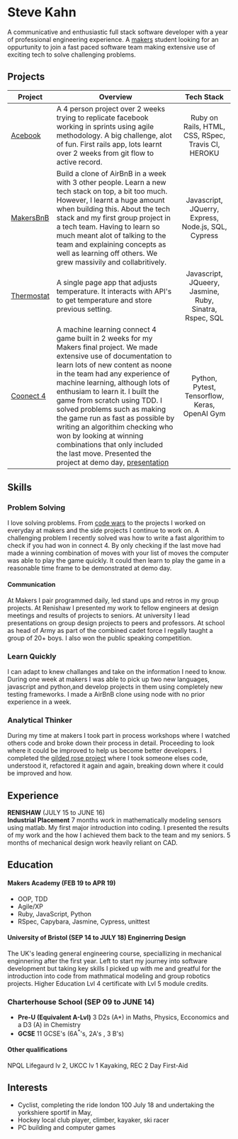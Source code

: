 # Steve Kahn

A communicative and enthusiastic full stack software developer with a year of professional engineering experience. A [makers](https://makers.tech/) student looking for an oppurtunity to join a fast paced software team making extensive use of exciting tech to solve challenging problems.

## Projects
| Project            | Overview                                                          | Tech Stack                  |
|--------------------|-------------------------------------------------------------------|:---------------------------:|
|[Acebook](https://github.com/steve-f-kahn/acebook-team-pocket)|A 4 person project over 2 weeks trying to replicate facebook working in sprints using agile methodology. A big challenge, alot of fun. First rails app, lots learnt over 2 weeks from git flow to active record. |Ruby on Rails, HTML, CSS, RSpec, Travis CI, HEROKU|
|[MakersBnB](https://github.com/steve-f-kahn/Makersbnb)|Build a clone of AirBnB in a week with 3 other people. Learn a new tech stack on top, a bit too much. However, I learnt a huge amount when building this. About the tech stack and my first group project in a tech team. Having to learn so much meant alot of talking to the team and explaining concepts as well as learning off others. We grew massivily and collabritively. |Javascript, JQuerry, Express, Node.js, SQL, Cypress|
|[Thermostat](https://github.com/steve-f-kahn/thermostat)| A single page app that adjusts temperature. It interacts with API's to get temperature and store previous setting.  | Javascript, JQueery, Jasmine, Ruby, Sinatra, Rspec, SQL |
|[Coonect 4](https://github.com/steve-f-kahn/deep_red_yellow_connect4)| A machine learning connect 4 game built in 2 weeks for my Makers final project. We made extensive use of documentation to learn lots of new content as noone in the team had any experience of machine learning, although lots of enthusiam to learn it. I built the game from scratch using TDD. I solved problems such as making the game run as fast as possible by writing an algorithim checking who won by looking at winning combinations that only included the last move. Presented the project at demo day, [presentation](https://www.facebook.com/MakersAcademy/videos/1034352356758922/?t=1828)|Python, Pytest, Tensorflow, Keras, OpenAI Gym |
## Skills
### Problem Solving

I love solving problems. From [code wars](https://www.codewars.com/users/steve-f-kahn) to the projects I worked on everyday at makers and the side projects I continue to work on. A challenging problem I recently solved was how to write a fast algorithim to check if you had won in connect 4. By only checking if the last move had made a winning combination of moves with your list of moves the computer was able to play the game quickly. It could then learn to play the game in a reasonable time frame to be demonstrated at demo day.

#### Communication

At Makers I pair programmed daily, led stand ups and retros in my group projects. At Renishaw I presented my work to fellow engineers at design meetings and results of projects to seniors. At university I lead presentations on group design projects to peers and professors. At school as head of Army as part of the combined cadet force I regally taught a group of 20+ boys. I also won the public speaking competition.

### Learn Quickly

I can adapt to knew challanges and take on the information I need to know. During one week at makers I was able to pick up two new languages, javascript and python,and develop projects in them using completely new testing frameworks. I made a AirBnB clone using node with no prior experience in a week. 

### Analytical Thinker

During my time at makers I took part in process workshops where I watched others code and broke down their process in detail. Proceeding to look where it could be improved to help us become better developers. I completed the [gilded rose project](https://github.com/steve-f-kahn/gilded_rose_design_project) where I took someone elses code, understood it, refactored it again and again, breaking down where it could be improved and how. 

## Experience

**RENISHAW** (JULY 15 to JUNE 16)    
**Industrial Placement** 7 months work in mathematically modeling sensors using matlab. My first major introduction into coding. I presented the results of my work and the how I achieved them back to the team and my seniors. 5 months of mechanical design work heavily reliant on CAD. 

## Education

#### Makers Academy (FEB 19 to APR 19)

- OOP, TDD
- Agile/XP
- Ruby, JavaScript, Python
- RSpec, Capybara, Jasmine, Cypress, unittest

#### University of Bristol (SEP 14 to JULY 18) Enginerring Design

The UK's leading general engineering course, speciallizing in mechanical enginnering after the first year. Left to start my journey into software development but taking key skills I picked up with me and greatful for the introduction into code from mathmatical modeling and group robotics projects. Higher Education Lvl 4 certificate with Lvl 5 module credits.

### Charterhouse School (SEP 09 to JUNE 14)

- **Pre-U (Equivalent A-Lvl)** 3 D2s (A*) in Maths, Physics, Ecconomics and a D3 (A) in Chemistry
- **GCSE** 11 GCSE's (6A<sup>*</sup>'s, 2A's , 3 B's)

#### Other qualifications
NPQL Lifegaurd lv 2, UKCC lv 1 Kayaking, REC 2 Day First-Aid 

## Interests 
- Cyclist, completing the ride london 100 July 18 and undertaking the yorkshiere sportif in May,
- Hockey local club player, climber, kayaker, ski racer
- PC building and computer games
